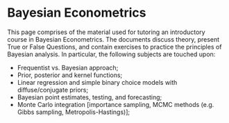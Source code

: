 # Bayesian Econometrics
This page comprises of the material used for tutoring an introductory course in Bayesian Econometrics. The documents discuss theory, present True or False Questions, and contain exercises to practice the principles of Bayesian analysis. In particular, the following subjects are touched upon:
- Frequentist vs. Bayesian approach;
- Prior, posterior and kernel functions;
- Linear regression and simple binary choice models with diffuse/conjugate priors;
- Bayesian point estimates, testing, and forecasting;
- Monte Carlo integration [importance sampling, MCMC methods (e.g. Gibbs sampling, Metropolis-Hastings)];
